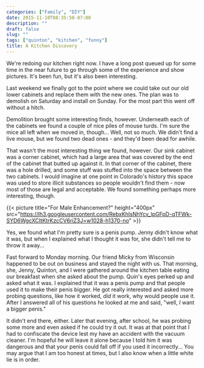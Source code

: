 ```yaml
---
categories: ["Family", "DIY"]
date: 2015-11-10T08:35:58-07:00
description: ""
draft: false
slug: ""
tags: ["quinton", "kitchen", "funny"]
title: A Kitchen Discovery
---
```


We're redoing our kitchen right now. I have a long post queued up for some time
in the near future to go through some of the experience and show pictures. It's
been fun, but it's also been interesting.

Last weekend we finally got to the point where we could take out our old
lower cabinets and replace them with the new ones. The plan was to demolish
on Saturday and install on Sunday. For the most part this went off without
a hitch.

Demolition brought some interesting finds, however. Underneath each of the
cabinets we found a couple of nice piles of mouse turds. I'm sure the mice
all left when we moved in, though... Well, not so much. We didn't find a live
mouse, but we found two dead ones - and they'd been dead for awhile.

That wasn't the most interesting thing we found, however. Our sink cabinet
was a corner cabinet, which had a large area that was covered by the end of the
cabinet that butted up against it. In that corner of the cabinet, there was a
hole drilled, and some stuff was stuffed into the space between the two
cabinets. I would imagine at one point in Colorado's history this space was
used to store illicit substances so people wouldn't find them - now most of
those are legal and acceptable. We found something perhaps more interesting,
though.

{{< picture title="For Male Enhancement?" height="400px" src="https://lh3.googleusercontent.com/RebxKhIsNhYcv_lpGFpD-qTFWk-SYD6WgcXCItKtrKzcCV6riZ3J=w1028-h1370-no" >}}

Yes, we found what I'm pretty sure is a penis pump. Jenny didn't know what it
was, but when I explained what I thought it was for, she didn't tell me to
throw it away...

Fast forward to Monday morning. Our friend Micky from Wisconsin happened to be
out on business and stayed the night with us. That morning, she, Jenny, Quinton,
and I were gathered around the kitchen table eating our breakfast when she
asked about the pump. Quin's eyes perked up and asked what it was. I explained
that it was a penis pump and that people used it to make their penis bigger.
He got really interested and asked more probing questions, like how it worked,
_did_ it work, why would people use it. After I answered all of his questions
he looked at me and said, "well, _I_ want a bigger penis."

It didn't end there, either. Later that evening, after school, he was probing
some more and even asked if he could try it out. It was at that point that I
had to confiscate the device lest my have an accident with the vacuum cleaner.
I'm hopeful he will leave it alone because I told him it was dangerous and that
your penis could fall off if you used it incorrectly... You may argue that I
am too honest at times, but I also know when a little white lie is in order.
